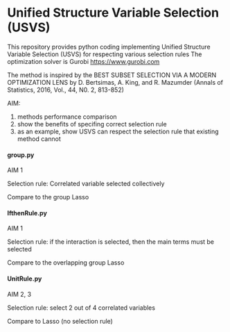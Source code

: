 # Unified Structure Variable Selection (USVS)
This repository provides python coding implementing Unified Structure Variable Selection (USVS) for respecting various selection rules
The optimization solver is Gurobi https://www.gurobi.com 

The method is inspired by the BEST SUBSET SELECTION VIA A MODERN OPTIMIZATION LENS by D. Bertsimas, A. King, and R. Mazumder (Annals of Statistics, 2016, Vol., 44, N0. 2, 813-852)

AIM:
1. methods performance comparison
2. show the benefits of specifing correct selection rule
3. as an example, show USVS can respect the selection rule that existing method cannot

#### group.py 
AIM 1

Selection rule: Correlated variable selected collectively

Compare to the group Lasso


#### IfthenRule.py 
AIM 1

Selection rule: if the interaction is selected, then the main terms must be selected

Compare to the overlapping group Lasso


#### UnitRule.py 
AIM 2, 3

Selection rule: select 2 out of 4 correlated variables

Compare to Lasso (no selection rule)



